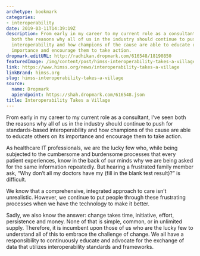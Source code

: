 ```yaml
---
archetype: bookmark
categories:
- interoperability
date: 2019-03-11T14:39:19Z
description: From early in my career to my current role as a consultant, I’ve seen
  both the reasons why all of us in the industry should continue to push for standards-based
  interoperability and how champions of the cause are able to educate others on its
  importance and encourage them to take action.
dropmark.editURL: http://radhikan.dropmark.com/616548/18190850
featuredImage: /img/content/post/himss-interoperability-takes-a-village.jpg
link: https://www.himss.org/news/interoperability-takes-a-village
linkBrand: himss.org
slug: himss-interoperability-takes-a-village
source:
  name: Dropmark
  apiendpoint: https://shah.dropmark.com/616548.json
title: Interoperability Takes a Village
---
```

From early in my career to my current role as a consultant, I’ve seen both the reasons why all of us in the industry should continue to push for standards-based interoperability and how champions of the cause are able to educate others on its importance and encourage them to take action.

As healthcare IT professionals, we are the lucky few who, while being subjected to the cumbersome and burdensome processes that every patient experiences, know in the back of our minds why we are being asked for the same information repeatedly. But hearing a frustrated family member ask, “Why don’t all my doctors have my (fill in the blank test result)?” is difficult.

We know that a comprehensive, integrated approach to care isn’t unrealistic. However, we continue to put people through these frustrating processes when we have the technology to make it better.

Sadly, we also know the answer: change takes time, initiative, effort, persistence and money. None of that is simple, common, or in unlimited supply. Therefore, it is incumbent upon those of us who are the lucky few to understand all of this to embrace the challenge of change. We all have a responsibility to continuously educate and advocate for the exchange of data that utilizes interoperability standards and frameworks.

